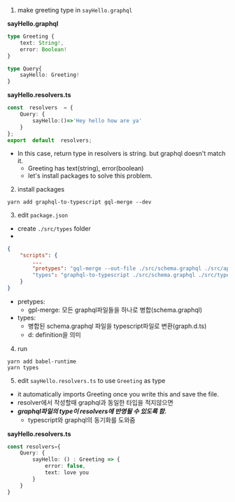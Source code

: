 1. make greeting type in `sayHello.graphql`

**sayHello.graphql**
```typescript
type Greeting {
	text: String!,
	error: Boolean!
}

type Query{
	sayHello: Greeting!
}
```

**sayHello.resolvers.ts**
```typescript
const  resolvers  = {
	Query: {
		sayHello:()=>'Hey hello how are ya'
	}
};
export  default  resolvers;
```
- In this case, return type in resolvers is string. but graphql doesn't match it. 
	- Greeting has text(string), error(boolean)
	- let's install packages to solve this problem.
2. install packages
```
yarn add graphql-to-typescript gql-merge --dev
```

3. edit `package.json`
- create `./src/types` folder
- 
```json
{
	"scripts": {
		...
		"pretypes": "gql-merge --out-file ./src/schema.graphql ./src/api/**/*.graphql"
		"types": "graphql-to-typescript ./src/schema.graphql ./src/types/graph.d.ts"
	}
}
```
- pretypes: 
	- gpl-merge: 모든 graphql파일들을 하나로 병합(schema.graphql)
- types:
	- 병합된 schema.graphql 파일을 typescript파일로 변환(graph.d.ts)
	- d: definition을 의미
	

4. run
```
yarn add babel-runtime
yarn types
```

5. edit `sayHello.resolvers.ts` to use `Greeting` as type

- it automatically imports Greeting once you write this and save the file.
- resolver에서 작성할때 graphql과 동일한 타입을 적지않으면 
- ***graphql파일의 type이 resolvers에 반영될 수 있도록 함.***
	 - typescript와 graphql의 동기화를 도와줌

**sayHello.resolvers.ts**
```typescript
const resolvers={
	Query: {
		sayHello: () : Greeting => {
			error: false,
			text: love you
		}
	}
}
```


<!--stackedit_data:
eyJoaXN0b3J5IjpbODM0OTc1MTQ1LDIwNTI1OTY5NDksLTg0OD
AwMjY2MSwtMTM4OTcyNzIwOCwtNzYzMDgzNzQ1LC0yMDg4NzQ2
NjEyXX0=
-->